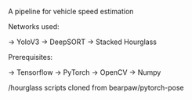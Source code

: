 A pipeline for vehicle speed estimation 

Networks used:

-> YoloV3
-> DeepSORT 
-> Stacked Hourglass

Prerequisites:

-> Tensorflow
-> PyTorch
-> OpenCV
-> Numpy

/hourglass scripts cloned from  bearpaw/pytorch-pose 
